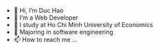 - 👋 Hi, I’m Duc Hao
- 👀 I’m a Web Developer
- 🌱 I study at Ho Chi Minh University of Economics
- 💞️ Majoring in software engineering
- 📫 How to reach me ...

<!---
haohaoo2012/haohaoo2012 is a ✨ special ✨ repository because its `README.md` (this file) appears on your GitHub profile.
You can click the Preview link to take a look at your changes.
--->

